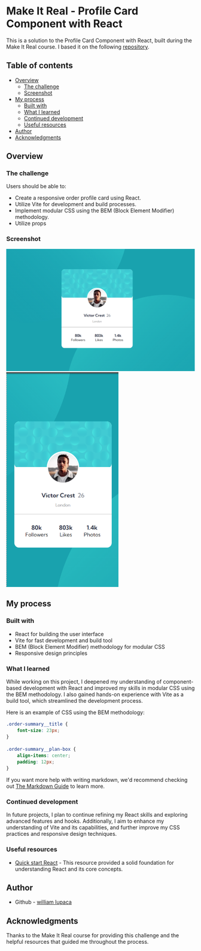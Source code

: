 # Make It Real - Profile Card Component with React

This is a solution to the Profile Card Component with React, built during the Make It Real course. I based it on the following [repository](https://github.com/PunoBootcamper/profile-card-component.git).

## Table of contents

- [Overview](#overview)
  - [The challenge](#the-challenge)
  - [Screenshot](#screenshot)
- [My process](#my-process)
  - [Built with](#built-with)
  - [What I learned](#what-i-learned)
  - [Continued development](#continued-development)
  - [Useful resources](#useful-resources)
- [Author](#author)
- [Acknowledgments](#acknowledgments)

## Overview

### The challenge

Users should be able to:

- Create a responsive order profile card using React.
- Utilize Vite for development and build processes.
- Implement modular CSS using the BEM (Block Element Modifier) methodology.
- Utilize props

### Screenshot

<img src="./public/screenshot/screenshot.png" width="700">
<img src="./public/screenshot/mobile-screenshot.png" width="300">

## My process

### Built with

- React for building the user interface
- Vite for fast development and build tool
- BEM (Block Element Modifier) methodology for modular CSS
- Responsive design principles

### What I learned

While working on this project, I deepened my understanding of component-based development with React and improved my skills in modular CSS using the BEM methodology. I also gained hands-on experience with Vite as a build tool, which streamlined the development process.

Here is an example of CSS using the BEM methodology:

```css
.order-summary__title {
    font-size: 23px;
}

.order-summary__plan-box {
    align-items: center;
    padding: 12px;
}

```

If you want more help with writing markdown, we'd recommend checking out [The Markdown Guide](https://www.markdownguide.org/) to learn more.

### Continued development

In future projects, I plan to continue refining my React skills and exploring advanced features and hooks. Additionally, I aim to enhance my understanding of Vite and its capabilities, and further improve my CSS practices and responsive design techniques.

### Useful resources

- [Quick start React](https://react.dev/learn) - This resource provided a solid foundation for understanding React and its core concepts.

## Author

- Github - [william lupaca](https://github.com/PunoBootcamper)


## Acknowledgments

Thanks to the Make It Real course for providing this challenge and the helpful resources that guided me throughout the process.